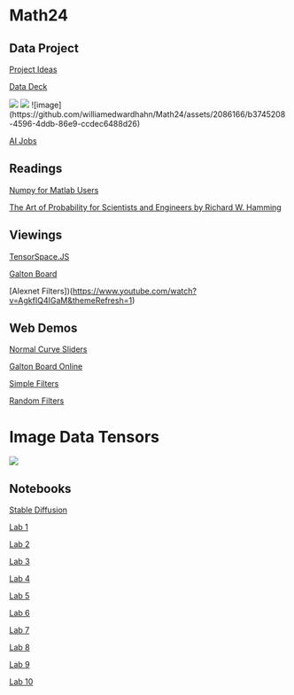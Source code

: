 # Math24

## Data Project
[Project Ideas](https://docs.google.com/document/d/1ezmhRvDJAMtLT5XCUSWH9tjgWxAcuxk3Cc55wpbu5o8/edit?usp=sharing)

[Data Deck](https://docs.google.com/presentation/d/1lyE52a0yLCu9iUiKeFmdKayGJhu2Z6fyToXEMKeigoY/edit?usp=sharing)




<img src="https://camo.githubusercontent.com/f54240086f70fd4c6cafbd9c14f8a405b93f4465b6fdc192bccca61ffd615a26/68747470733a2f2f617373657473746f726576312d7072642d63646e2e756e69747933642e636f6d2f7061636b6167652d73637265656e73686f742f61316662323530302d346239342d343839362d613863372d6133396437326666336131652e77656270">
<img src="https://www.researchgate.net/publication/336144594/figure/fig2/AS:808881324322820@1569863744938/An-example-of-the-deconvolution-process-using-transpose-convolution-In-the-figure.png">
![image](https://github.com/williamedwardhahn/Math24/assets/2086166/b3745208-4596-4ddb-86e9-ccdec6488d26)


[AI Jobs](https://aipaygrad.es/)

## Readings
[Numpy for Matlab Users](https://numpy.org/doc/stable/user/numpy-for-matlab-users.html)

[The Art of Probability for Scientists and Engineers by Richard W. Hamming](https://github.com/williamedwardhahn/Probability_Statistics/blob/main/Art_of_Prob.pdf)

## Viewings
[TensorSpace.JS](https://tensorspace.org/)

[Galton Board](https://www.youtube.com/watch?v=SZoDNfVFS7I)

[Alexnet Filters])(https://www.youtube.com/watch?v=AgkfIQ4IGaM&themeRefresh=1)

## Web Demos
[Normal Curve Sliders](https://chat.openai.com/share/d7657218-15ca-4d22-bb72-ad521d8eb0cf)

[Galton Board Online](https://www.mathsisfun.com/data/quincunx.html)

[Simple Filters](https://williamedwardhahn.github.io/data_website/Conv3.html)

[Random Filters](https://williamedwardhahn.github.io/data_website/Conv5.html)

# Image Data Tensors
<img src="https://kandarpkakkad.github.io/GUI-For-Hyperspectral-Image-Preprocessing-Using-Python/Images/pic1.png">

## Notebooks

[Stable Diffusion](https://colab.research.google.com/drive/1PsL4pItVQ9wwBg_c0C-JjmpzwHTqG-7I#scrollTo=SxnS1Dhl36fc) 


[Lab 1](https://colab.research.google.com/drive/1aCFpU60MSwtv5cncvlck1t0HzlDc3kEn?usp=sharing)

[Lab 2](https://colab.research.google.com/drive/1IEV3ROUnzEcKPnkao5rGQtNc9JFkXCrn?usp=sharing)

[Lab 3](https://colab.research.google.com/drive/1e17k65M7iOhX4FtZUfGqH9CkaltoXb1g?usp=sharing)

[Lab 4](https://colab.research.google.com/drive/1aYRkPern6LvYKsWxD7qfgysGqLnOSmPY?usp=sharing)

[Lab 5](https://colab.research.google.com/drive/1bJyhYEWeOfLBHcF16ViMpSjuJeMTcHow?usp=sharing)

[Lab 6](https://colab.research.google.com/drive/1_Z8yjN63RNbSwgRqdC3QHEkkM0WmzKM9?usp=sharing)

[Lab 7](https://colab.research.google.com/drive/1kf9AZatPxjy6Hd8KizG1lJh7mHX1T8Fy?usp=sharing)

[Lab 8](https://colab.research.google.com/drive/16yId_Y7fSr6D89m-uU-RbUlArJ8bUmRL?usp=sharing)

[Lab 9](https://colab.research.google.com/drive/1_GMQ4u729oAMo6DHeUggYipus3_4l2jJ?usp=sharing)

[Lab 10](https://colab.research.google.com/drive/1NL4SEMtvyboWLYGkVe2kWWC55UcXbPN_?usp=sharing)



